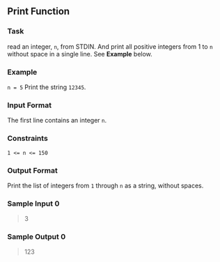 ## Print Function

### Task
read an integer, `n`, from STDIN. And print all positive integers from 1 to `n` without space in a single line. See **Example** below.

### Example
`n = 5`
Print the string `12345`.

### Input Format
The first line contains an integer `n`.

### Constraints
`1 <= n <= 150`

### Output Format
Print the list of integers from `1` through `n` as a string, without spaces.

### Sample Input 0
> 3

### Sample Output 0
> 123
